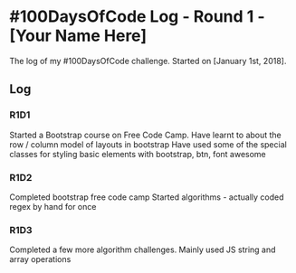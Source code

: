# #100DaysOfCode Log - Round 1 - [Your Name Here]

The log of my #100DaysOfCode challenge. Started on [January 1st, 2018].

## Log

### R1D1 
Started a Bootstrap course on Free Code Camp.
Have learnt to about the row / column model of layouts in bootstrap
Have used some of the special classes for styling basic elements with bootstrap, btn, font awesome

### R1D2

Completed bootstrap free code camp
Started algorithms - actually coded regex by hand for once

### R1D3

Completed a few more algorithm challenges. Mainly used JS string and array operations
